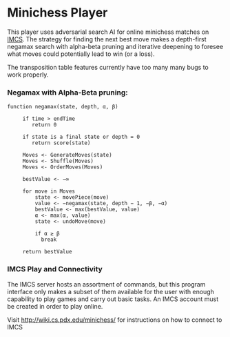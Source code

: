 # Minichess Player

This player uses adversarial search AI for online minichess matches on [IMCS](https://github.com/BartMassey/IMCS).
The strategy for finding the next best move makes a depth-first negamax search with alpha-beta pruning and iterative deepening 
to foresee what moves could potentially lead to win (or a loss).

The transposition table features currently have too many many bugs to work properly.

### Negamax with Alpha-Beta pruning:

```
function negamax(state, depth, α, β)
     
     if time > endTime
        return 0
        
     if state is a final state or depth = 0
        return score(state)
        
     Moves <- GenerateMoves(state)
     Moves <- Shuffle(Moves)
     Moves <- OrderMoves(Moves)
     
     bestValue <- −∞
     
     for move in Moves
         state <- movePiece(move)
         value <- −negamax(state, depth − 1, −β, −α)
         bestValue <- max(bestValue, value)
         α <- max(α, value)
         state <- undoMove(move)
         
         if α ≥ β
           break
           
     return bestValue
```


### IMCS Play and Connectivity

The IMCS server hosts an assortment of commands, but this program interface
only makes a subset of them available for the user with enough capability to
play games and carry out basic tasks. An IMCS account must be created in order to play online.

Visit http://wiki.cs.pdx.edu/minichess/ for instructions on how to connect to IMCS

